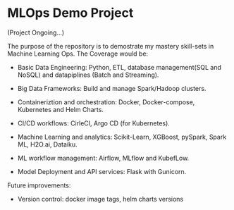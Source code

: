 # MLOps Demo Project

(Project Ongoing...)

The purpose of the repository is to demostrate my mastery skill-sets in Machine Learning Ops. The Coverage would be:

- Basic Data Engineering: Python, ETL, database management(SQL and NoSQL) and datapiplines (Batch and Streaming).

- Big Data Frameworks: Build and manage Spark/Hadoop clusters.

- Containeriztion and orchestration: Docker, Docker-compose, Kubernetes and Helm Charts.

- CI/CD workflows: CirleCI, Argo CD (for Kubernetes).

- Machine Learning and analytics: Scikit-Learn, XGBoost, pySpark, Spark ML, H2O.ai, Dataiku. 

- ML workflow management: Airflow, MLflow and KubefLow.

- Model Deployment and API services: Flask with Gunicorn.





Future improvements:

- Version control: docker image tags, helm charts versions